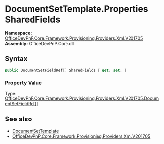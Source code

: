 # DocumentSetTemplate.Properties SharedFields
  

**Namespace:** [OfficeDevPnP.Core.Framework.Provisioning.Providers.Xml.V201705](OfficeDevPnP.Core.Framework.Provisioning.Providers.Xml.V201705.md)  
**Assembly:** OfficeDevPnP.Core.dll  
## Syntax
```C#
public DocumentSetFieldRef[] SharedFields { get; set; }
```

### Property Value
Type: [OfficeDevPnP.Core.Framework.Provisioning.Providers.Xml.V201705.DocumentSetFieldRef[]](OfficeDevPnP.Core.Framework.Provisioning.Providers.Xml.V201705.DocumentSetFieldRef.md)  

## See also
- [DocumentSetTemplate](OfficeDevPnP.Core.Framework.Provisioning.Providers.Xml.V201705.DocumentSetTemplate.md) 
- [OfficeDevPnP.Core.Framework.Provisioning.Providers.Xml.V201705](OfficeDevPnP.Core.Framework.Provisioning.Providers.Xml.V201705.md) 
